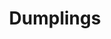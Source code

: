 ---
layout: recette
categories: [recettes]
hidden: true
lang: fr
sitemap: true
title: Dumplings
type: sel
recettes:
  Classique:
    yield: 40
    ingredients: 
      - nom: viande (boeuf, porc)
        qte: 400
        unite: gr
        variable: true
      - nom: légumes (carottes, choux, bok choy, poireaux, oignons, etc.)
      - nom: ail
        qte: 6 
        unite: gousses
      - nom: gingembre
      - nom: fécule de maïs
        qte: 1
        unite: cuillère à soupe
      - nom: huile de sésame
        qte: 1
        unite: cuillère à café
      - nom: eau
        qte: 2
        unite: cuillères à soupe
      - nom: sauce soja
        qte: 1
        unite: cuillère à soupe
      - nom: champignons
      - nom: herbes (coriandre, fleur d'ail, persil, etc.)
      - nom: épices (paprika, curry, etc.)

    etapes:
      - label: Préparation des ingrédients
        details:
          - Émincer très très finement l'ail et le gingembre
          - Hacher les herbes
          - Émincer très finement les légumes
      - label: Préparation de la farce
        details: 
          - Mélanger la viande avec la fécule de maïs, l'eau, l'huile de sésame et la sauce soja
          - Ajouter les épices et les herbes
          - Ajouter les légumes, les champignons, l'ail et le gingembre
          - Saler et poivrer
      - label: Cuisson
        emoji: 🔥
        details:
          - Faire chauffer un peu d'huile dans une poêle
          - Faire dorer les dumplings
          - Mettre 100 mL d'eau et couvrir jusqu'à ce que l'eau soit évaporée
          - Remettre de l'eau si ils ne sont pas assez cuits
notes:
  - La farce doit être composée de 2/3 de viande
  - Le mélange ail/gingembre doit être composé de 3/4 d'ail et d'1/4 de gingembre  
  - Les dumplings se congèlent très facilement. Les décongeler un peu au micro ondes pour les séparer les uns des autres au préalable.
  - label: Recette
    link: https://www.youtube.com/watch?v=qWkvFssMz24
  - label: Recette
    link: https://www.youtube.com/watch?v=4u7bBMSIhQ0
  - label: Pliage
    link: https://www.youtube.com/watch?v=YAcMQWqVln0
  - label: Pliage
    link: https://www.youtube.com/watch?v=84-QPpmIleA
---